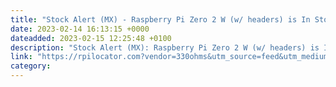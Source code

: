 ```yaml
---
title: "Stock Alert (MX) - Raspberry Pi Zero 2 W (w/ headers) is In Stock at 330ohms"
date: 2023-02-14 16:13:15 +0000
dateadded: 2023-02-15 12:25:48 +0100
description: "Stock Alert (MX): Raspberry Pi Zero 2 W (w/ headers) is In Stock at 330ohms"
link: "https://rpilocator.com?vendor=330ohms&utm_source=feed&utm_medium=rss"
category:
---
```

